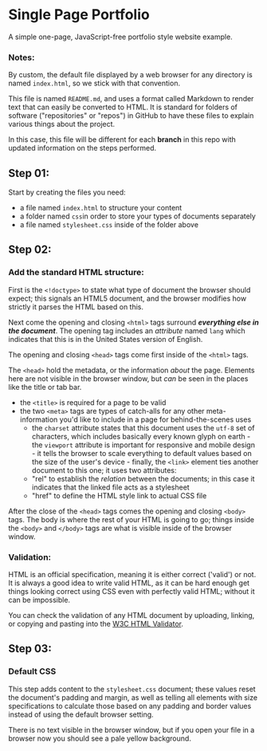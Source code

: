 # Single Page Portfolio

A simple one-page, JavaScript-free portfolio style website example.

### Notes:

By custom, the default file displayed by a web browser for any
directory is named `index.html`, so we stick with that convention.

This file is named `README.md`, and uses a format called Markdown to
render text that can easily be converted to HTML. It is standard for
folders of software ("repositories" or "repos") in GitHub to have
these files to explain various things about the project. 

In this case, this file will be different for each **branch** in this
repo with updated information on the steps performed.


## Step 01:

Start by creating the files you need:

- a file named `index.html` to structure your content 
- a folder named `css`in order to store your types of documents separately
- a file named `stylesheet.css` inside of the folder above



## Step 02: 

### Add the standard HTML structure:

First is the `<!doctype>` to state what type of document the browser
should expect; this signals an HTML5 document, and the browser
modifies how strictly it parses the HTML based on this.

Next come the opening and closing `<html>` tags surround ***everything
else in the document***. The opening tag includes an _attribute_ named
  `lang` which indicates that this is in the United States version of
  English.


The opening and closing `<head>` tags come first inside of the
`<html>` tags. 

The `<head>` hold the metadata, or the information *about* the page.
Elements here are not visible in the browser window, but *can* be seen
in the places like the title or tab bar.

- the `<title>` is required for a page to be valid
- the two `<meta>` tags are types of catch-alls for any other
  meta-information you'd like to include in a page for
  behind-the-scenes uses 
  - the `charset` attribute states that this document uses the `utf-8`
    set of characters, which includes basically every known glyph on
    earth - the `viewport` attribute is important for responsive and
    mobile design - it tells the browser to scale everything to
    default values based on the size of the user's device - finally,
    the `<link>` element ties another document to this one; it uses
    two attributes:
  - "rel" to establish the *relation* between the documents; in this
    case it indicates that the linked file acts as a stylesheet
  - "href" to define the HTML style link to actual CSS file


After the close of the `<head>` tags comes the opening and closing
`<body>` tags. The body is where the rest of your HTML is going to go;
things inside the `<body>` and `</body>` tags are what is visible
inside of the browser window.

### Validation:

HTML is an official specification, meaning it is either correct
('valid') or not. It is always a good idea to write valid HTML, as it
can be hard enough get things looking correct using CSS even with
perfectly valid HTML; without it can be impossible.

You can check the validation of any HTML document by uploading,
linking, or copying and pasting into the [W3C HTML
Validator](https://validator.w3.org/).







## Step 03: 

### Default CSS

This step adds content to the `stylesheet.css` document; these values
reset the document's padding and margin, as well as telling all
elements with size specifications to calculate those based on any
padding and border values instead of using the default browser
setting.

There is no text visible in the browser window, but if you open your
file in a browser now you should see a pale yellow background.


